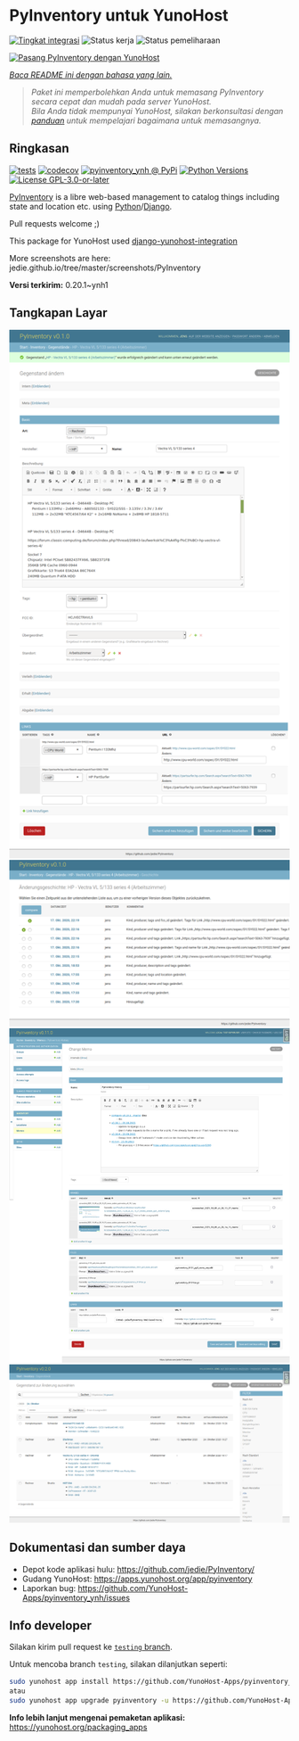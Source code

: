 <!--
N.B.: README ini dibuat secara otomatis oleh <https://github.com/YunoHost/apps/tree/master/tools/readme_generator>
Ini TIDAK boleh diedit dengan tangan.
-->

# PyInventory untuk YunoHost

[![Tingkat integrasi](https://dash.yunohost.org/integration/pyinventory.svg)](https://ci-apps.yunohost.org/ci/apps/pyinventory/) ![Status kerja](https://ci-apps.yunohost.org/ci/badges/pyinventory.status.svg) ![Status pemeliharaan](https://ci-apps.yunohost.org/ci/badges/pyinventory.maintain.svg)

[![Pasang PyInventory dengan YunoHost](https://install-app.yunohost.org/install-with-yunohost.svg)](https://install-app.yunohost.org/?app=pyinventory)

*[Baca README ini dengan bahasa yang lain.](./ALL_README.md)*

> *Paket ini memperbolehkan Anda untuk memasang PyInventory secara cepat dan mudah pada server YunoHost.*  
> *Bila Anda tidak mempunyai YunoHost, silakan berkonsultasi dengan [panduan](https://yunohost.org/install) untuk mempelajari bagaimana untuk memasangnya.*

## Ringkasan

[![tests](https://github.com/YunoHost-Apps/pyinventory_ynh/actions/workflows/tests.yml/badge.svg?branch=main)](https://github.com/YunoHost-Apps/pyinventory_ynh/actions/workflows/tests.yml)
[![codecov](https://codecov.io/github/jedie/pyinventory_ynh/branch/main/graph/badge.svg)](https://app.codecov.io/github/jedie/pyinventory_ynh)
[![pyinventory_ynh @ PyPi](https://img.shields.io/pypi/v/pyinventory_ynh?label=pyinventory_ynh%20%40%20PyPi)](https://pypi.org/project/pyinventory_ynh/)
[![Python Versions](https://img.shields.io/pypi/pyversions/pyinventory_ynh)](https://github.com/YunoHost-Apps/pyinventory_ynh/blob/main/pyproject.toml)
[![License GPL-3.0-or-later](https://img.shields.io/pypi/l/pyinventory_ynh)](https://github.com/YunoHost-Apps/pyinventory_ynh/blob/main/LICENSE)

[PyInventory](https://github.com/jedie/PyInventory) is a libre web-based management to catalog things including state and location etc. using [Python](https://www.python.org/)/[Django](https://www.djangoproject.com/).

Pull requests welcome ;)

This package for YunoHost used [django-yunohost-integration](https://github.com/YunoHost-Apps/django_yunohost_integration)

More screenshots are here: jedie.github.io/tree/master/screenshots/PyInventory


**Versi terkirim:** 0.20.1~ynh1

## Tangkapan Layar

![Tangkapan Layar pada PyInventory](./doc/screenshots/pyinventory_v010_screenshot_2.png)
![Tangkapan Layar pada PyInventory](./doc/screenshots/pyinventory_v010_screenshot_3.png)
![Tangkapan Layar pada PyInventory](./doc/screenshots/pyinventory_v0110_screenshot_memo_1.png)
![Tangkapan Layar pada PyInventory](./doc/screenshots/pyinventory_v020_screenshot_1.png)

## Dokumentasi dan sumber daya

- Depot kode aplikasi hulu: <https://github.com/jedie/PyInventory/>
- Gudang YunoHost: <https://apps.yunohost.org/app/pyinventory>
- Laporkan bug: <https://github.com/YunoHost-Apps/pyinventory_ynh/issues>

## Info developer

Silakan kirim pull request ke [`testing` branch](https://github.com/YunoHost-Apps/pyinventory_ynh/tree/testing).

Untuk mencoba branch `testing`, silakan dilanjutkan seperti:

```bash
sudo yunohost app install https://github.com/YunoHost-Apps/pyinventory_ynh/tree/testing --debug
atau
sudo yunohost app upgrade pyinventory -u https://github.com/YunoHost-Apps/pyinventory_ynh/tree/testing --debug
```

**Info lebih lanjut mengenai pemaketan aplikasi:** <https://yunohost.org/packaging_apps>
